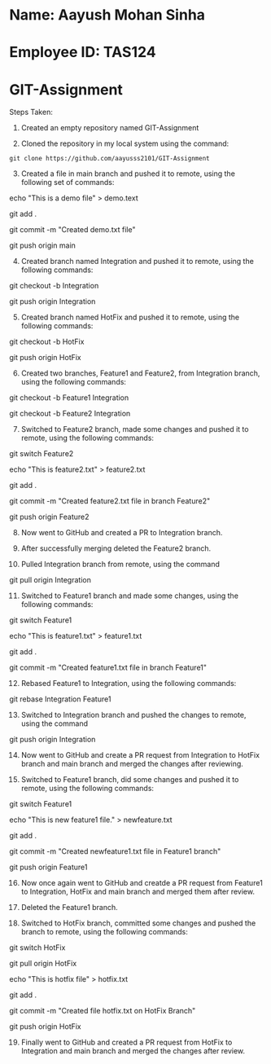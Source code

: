 # Name: Aayush Mohan Sinha
# Employee ID: TAS124
# GIT-Assignment

Steps Taken:
 
1. Created an empty repository named GIT-Assignment



2. Cloned the repository in my local system using the command:
```
git clone https://github.com/aayusss2101/GIT-Assignment
```


3. Created a file in main branch and pushed it to remote, using the following set of commands:

echo "This is a demo file" > demo.text

git add .

git commit -m "Created demo.txt file"

git push origin main



4. Created branch named Integration and pushed it to remote, using the following commands:

git checkout -b Integration

git push origin Integration



5. Created branch named HotFix and pushed it to remote, using the following commands:

git checkout -b HotFix

git push origin HotFix



6. Created two branches, Feature1 and Feature2, from Integration branch, using the following commands:

git checkout -b Feature1 Integration

git checkout -b Feature2 Integration



7. Switched to Feature2 branch, made some changes and pushed it to remote, using the following commands:

git switch Feature2

echo "This is feature2.txt" > feature2.txt

git add .

git commit -m "Created feature2.txt file in branch Feature2"

git push origin Feature2



8. Now went to GitHub and created a PR to Integration branch.

9. After successfully merging deleted the Feature2 branch.



10. Pulled Integration branch from remote, using the command

git pull origin Integration



11. Switched to Feature1 branch and made some changes, using the following commands:

git switch Feature1

echo "This is feature1.txt" > feature1.txt

git add .

git commit -m "Created feature1.txt file in branch Feature1"



12. Rebased Feature1 to Integration, using the following commands:

git rebase Integration Feature1



13. Switched to Integration branch and pushed the changes to remote, using the command

git push origin Integration



14. Now went to GitHub and create a PR request from Integration to HotFix branch and main branch and merged the changes after reviewing.



15. Switched to Feature1 branch, did some changes and pushed it to remote, using the following commands:

git switch Feature1

echo "This is new feature1 file." > newfeature.txt

git add .

git commit -m "Created newfeature1.txt file in Feature1 branch"

git push origin Feature1



16. Now once again went to GitHub and creatde a PR request from Feature1 to Integration, HotFix and main branch and merged them after review.

17. Deleted the Feature1 branch.



18. Switched to HotFix branch, committed some changes and pushed the branch to remote, using the following commands:

git switch HotFix

git pull origin HotFix

echo "This is hotfix file" > hotfix.txt

git add .

git commit -m "Created file hotfix.txt on HotFix Branch"

git push origin HotFix



19. Finally went to GitHub and created a PR request from HotFix to Integration and main branch and merged the changes after review.
